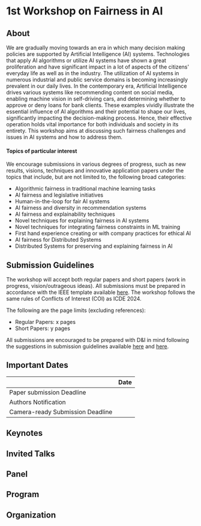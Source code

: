 # 1st Workshop on Fairness in AI

## About 
We are gradually moving towards an era in which many decision making policies are supported by Artificial Intelligence (AI) systems. Technologies that apply AI algorithms or utilize AI systems have shown a great proliferation and have significant impact in a lot of aspects of the citizens' everyday life as well as in the industry. The utilization of AI systems in numerous industrial and public service domains is becoming increasingly prevalent in our daily lives. In the contemporary era, Artificial Intelligence drives various systems like recommending content on social media, enabling machine vision in self-driving cars, and determining whether to approve or deny loans for bank clients. These examples vividly illustrate the essential influence of AI algorithms and their potential to shape our lives, significantly impacting the decision-making process. Hence, their effective operation holds vital importance for both individuals and society in its entirety. This workshop aims at discussing such fairness challenges and issues in AI systems and how to address them.

#### Topics of particular interest
We encourage submissions in various degrees of progress, such as new results, visions, techniques and innovative application papers under the topics that include, but are not limited to, the following broad categories:

* Algorithmic fairness in traditional machine learning tasks
* AI fairness and legislative initiatives
* Human-in-the-loop for fair AI systems
* AI fairness and diversity in recommendation systems
* AI fairness and explainability techniques
* Novel techniques for explaining fairness in AI systems
* Novel techniques for integrating fairness constraints in ML training
* First hand experience creating or with company practices for ethical AI
* AI fairness for Distributed Systems
* Distributed Systems for preserving and explaining fairness in AI


## Submission Guidelines
The workshop will accept both regular papers and short papers (work in progress, vision/outrageous ideas). All submissions must be prepared in accordance with the IEEE template available <a href="https://www.ieee.org/conferences_events/conferences/publishing/templates.html" target="_blank">here</a>. The workshop follows the same rules of Conflicts of Interest (COI) as ICDE 2024.

The following are the page limits (excluding references):


* Regular Papers: x pages
* Short Papers: y pages

All submissions are encouraged to be prepared with D&I in mind following the suggestions in submission guidelines available <a href="https://icde2024.github.io/di.html" target="_blank">here</a> and <a href="https://dbdni.github.io/" target="_blank">here</a>.

## Important Dates

|                             | Date              |
|:---------------------------------|:------------------|
|Paper submission Deadline         |                   |
|Authors Notification              |                   |
|Camera-ready Submission Deadline  |                   |

## Keynotes

## Invited Talks

## Panel

## Program


## Organization
